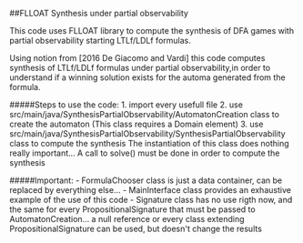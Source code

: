 ##FLLOAT Synthesis under partial observability

This code uses FLLOAT library to compute the synthesis of DFA games with partial observability starting LTLf/LDLf formulas.

Using notion from [2016 De Giacomo and Vardi] this code computes synthesis of LTLf/LDLf formulas under partial observability,in order to understand if a winning solution exists for the automa generated from the formula.

#####Steps to use the code:
	1. import every usefull file
	2. use src/main/java/SynthesisPartialObservability/AutomatonCreation class to create the automaton
		(This class requires a Domain element)
	3. use src/main/java/SynthesisPartialObservability/SynthesisPartialObservability class to compute the synthesis
		The instantiation of this class does nothing really important...
		A call to solve() must be done in order to compute the synthesis
		
#####Important:
	- FormulaChooser class is just a data container, can be replaced by everything else...
	- MainInterface class provides an exhaustive example of the use of this code
	- Signature class has no use rigth now, and the same for every PropositionalSignature that must be passed to AutomatonCreation... a null reference or every class extending PropositionalSignature can be used, but 
	doesn't change the results
	
